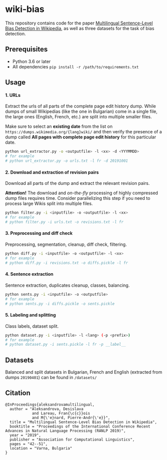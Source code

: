 # wiki-bias
This repository contains code for the paper [Multilingual Sentence-Level Bias Detection in Wikipedia](https://www.researchgate.net/profile/Desislava_Aleksandrova/publication/334612399_Multilingual_Sentence-Level_Bias_Detection_in_Wikipedia/links/5d5bd0c392851c37636bfdf2/Multilingual-Sentence-Level-Bias-Detection-in-Wikipedia.pdf), as well as three datasets for the task of bias detection.

## Prerequisites
- Python 3.6 or later
- All dependencies `pip install -r /path/to/requirements.txt`

## Usage

#### 1. URLs
Extract the urls of all parts of the complete page edit history dump.
While dumps of small Wikipedias (like the one in Bulgarian) come in a single file,
the large ones (English, French, etc.) are split into multiple smaller files.

Make sure to select an __existing date__ from the list on
`https://dumps.wikimedia.org/{lang}wiki/` and then verify the presence of a dump
called __All pages with complete page edit history__
for this particular date.

```bash
python url_extractor.py -o <outputfile> -l <xx> -d <YYYMMDD>
# for example
# python url_extractor.py -o urls.txt -l fr -d 20191001
```

#### 2. Download and extraction of revision pairs
Download all parts of the dump and extract the relevant revision pairs.

__Attention!__ The download and _on-the-fly_ processing of highly compressed dump files
requires time. Consider parallelizing this step if you need to process large Wikis split
into multiple files.

```bash
python filter.py -i <inputfile> -o <outputfile> -l <xx>
# for example
# python filter.py -i urls.txt -o revisions.txt -l fr
```

#### 3. Preprocessing and diff check
Preprocessing, segmentation, cleanup, diff check, filtering.
```bash
python diff.py -i <inputfile> -o <outputfile> -l <xx>
# for example
# python diff.py -i revisions.txt -o diffs.pickle -l fr
```

#### 4. Sentence extraction
Sentence extraction, duplicates cleanup, classes, balancing.
```bash
python sents.py -i <inputfile> -o <outputfile>
# for example
# python sents.py -i diffs.pickle -o sents.pickle
```

#### 5. Labeling and splitting
Class labels, dataset split.
```bash
python dataset.py -i <inputfile> -l <lang> (-p <prefix>)
# for example
# python dataset.py -i sents.pickle -l fr -p __label__
```

## Datasets
Balanced and split datasets in Bulgarian, French and English (extracted from dumps `20190401`) can be found in `/datasets/`

## Citation

```
@InProceedings{aleksandrovamultilingual,
  author = "Aleksandrova, Desislava
		    and Lareau, Fran{\c{c}}ois
		    and M{\'e}nard, Pierre-Andr{\'e}}",
  title = "Multilingual Sentence-Level Bias Detection in Wikipedia",
  booktitle = "Proceedings of the International Conference Recent Advances in Natural Language Processing (RANLP 2019)",
  year = "2019",
  publisher = "Association for Computational Linguistics",
  pages = "42--51",
  location = "Varna, Bulgaria"
}
```
